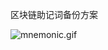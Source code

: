 
 区块链助记词备份方案
 
![mnemonic.gif](https://upload-images.jianshu.io/upload_images/4482059-e572155a4d3169c9.gif?imageMogr2/auto-orient/strip)
